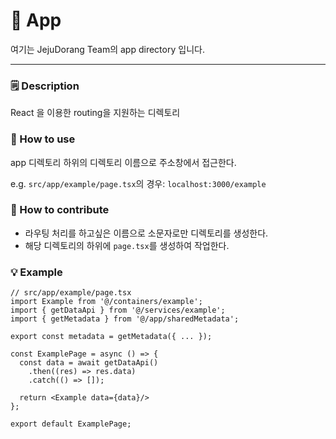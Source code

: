 # 🚀 App
여기는 JejuDorang Team의 app directory 입니다.

---

### 🗒️ Description

React 을 이용한 routing을 지원하는 디렉토리

### 🔎 How to use

app 디렉토리 하위의 디렉토리 이름으로 주소창에서 접근한다.

e.g. `src/app/example/page.tsx`의 경우: `localhost:3000/example`

### 🌱 How to contribute

- 라우팅 처리를 하고싶은 이름으로 소문자로만 디렉토리를 생성한다.
- 해당 디렉토리의 하위에 `page.tsx`를 생성하여 작업한다.


### 💡 Example
```tsx
// src/app/example/page.tsx
import Example from '@/containers/example';
import { getDataApi } from '@/services/example';
import { getMetadata } from '@/app/sharedMetadata';

export const metadata = getMetadata({ ... });

const ExamplePage = async () => {
  const data = await getDataApi()
    .then((res) => res.data)
    .catch(() => []);

  return <Example data={data}/>
};

export default ExamplePage;
```
